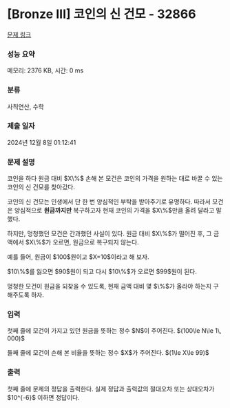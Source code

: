 # [Bronze III] 코인의 신 건모 - 32866 

[문제 링크](https://www.acmicpc.net/problem/32866) 

### 성능 요약

메모리: 2376 KB, 시간: 0 ms

### 분류

사칙연산, 수학

### 제출 일자

2024년 12월 8일 01:12:41

### 문제 설명

<p>코인을 하다 원금 대비 $X\%$ 손해 본 모건은 코인의 가격을 원하는 대로 바꿀 수 있는 코인의 신 건모를 찾아갔다.</p>

<p>코인의 신 건모는 인생에서 단 한 번 양심적인 부탁을 받아주기로 유명하다. 따라서 모건은 양심적으로 <strong>원금까지만</strong> 복구하고자 현재 코인의 가격을 $X\%$만큼 올려 달라고 말했다.</p>

<p>하지만, 멍청했던 모건은 간과했던 사실이 있다. 원금 대비 $X\%$가 떨어진 후, 그 금액에서 $X\%$가 오르면, 원금으로 복구되지 않는다.</p>

<p>예를 들어, 원금이 $100$원이고 $X=10$이라고 해 보자.</p>

<p>$10\%$를 잃으면 $90$원이 되고 다시 $10\%$가 오르면 $99$원이 된다.</p>

<p>멍청한 모건이 원금을 되찾을 수 있도록, 현재 금액 대비 몇 $\%$가 올라야 하는지 구해주도록 하자.</p>

### 입력 

 <p>첫째 줄에 모건이 가지고 있던 원금을 뜻하는 정수 $N$이 주어진다. $(100\le N\le 1\, 000)$</p>

<p>둘째 줄에 모건이 손해 본 비율을 뜻하는 정수 $X$가 주어진다. $(1\le X\le 99)$</p>

### 출력 

 <p>첫째 줄에 문제의 정답을 출력한다. 실제 정답과 출력값의 절대오차 또는 상대오차가 $10^{-6}$ 이하면 정답이다.</p>

